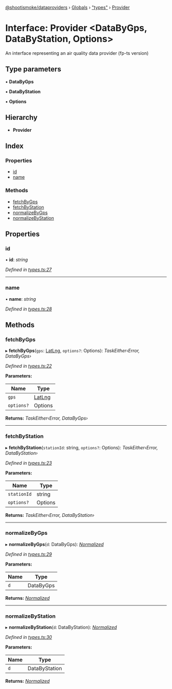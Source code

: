 [@shootismoke/dataproviders](../README.md) › [Globals](../globals.md) › ["types"](../modules/_types_.md) › [Provider](_types_.provider.md)

# Interface: Provider <**DataByGps, DataByStation, Options**>

An interface representing an air quality data provider (fp-ts version)

## Type parameters

▪ **DataByGps**

▪ **DataByStation**

▪ **Options**

## Hierarchy

* **Provider**

## Index

### Properties

* [id](_types_.provider.md#id)
* [name](_types_.provider.md#name)

### Methods

* [fetchByGps](_types_.provider.md#fetchbygps)
* [fetchByStation](_types_.provider.md#fetchbystation)
* [normalizeByGps](_types_.provider.md#normalizebygps)
* [normalizeByStation](_types_.provider.md#normalizebystation)

## Properties

###  id

• **id**: *string*

*Defined in [types.ts:27](https://github.com/shootismoke/common/blob/abfb8ac/packages/dataproviders/src/types.ts#L27)*

___

###  name

• **name**: *string*

*Defined in [types.ts:28](https://github.com/shootismoke/common/blob/abfb8ac/packages/dataproviders/src/types.ts#L28)*

## Methods

###  fetchByGps

▸ **fetchByGps**(`gps`: [LatLng](_types_.latlng.md), `options?`: Options): *TaskEither‹Error, DataByGps›*

*Defined in [types.ts:22](https://github.com/shootismoke/common/blob/abfb8ac/packages/dataproviders/src/types.ts#L22)*

**Parameters:**

Name | Type |
------ | ------ |
`gps` | [LatLng](_types_.latlng.md) |
`options?` | Options |

**Returns:** *TaskEither‹Error, DataByGps›*

___

###  fetchByStation

▸ **fetchByStation**(`stationId`: string, `options?`: Options): *TaskEither‹Error, DataByStation›*

*Defined in [types.ts:23](https://github.com/shootismoke/common/blob/abfb8ac/packages/dataproviders/src/types.ts#L23)*

**Parameters:**

Name | Type |
------ | ------ |
`stationId` | string |
`options?` | Options |

**Returns:** *TaskEither‹Error, DataByStation›*

___

###  normalizeByGps

▸ **normalizeByGps**(`d`: DataByGps): *[Normalized](../modules/_types_.md#normalized)*

*Defined in [types.ts:29](https://github.com/shootismoke/common/blob/abfb8ac/packages/dataproviders/src/types.ts#L29)*

**Parameters:**

Name | Type |
------ | ------ |
`d` | DataByGps |

**Returns:** *[Normalized](../modules/_types_.md#normalized)*

___

###  normalizeByStation

▸ **normalizeByStation**(`d`: DataByStation): *[Normalized](../modules/_types_.md#normalized)*

*Defined in [types.ts:30](https://github.com/shootismoke/common/blob/abfb8ac/packages/dataproviders/src/types.ts#L30)*

**Parameters:**

Name | Type |
------ | ------ |
`d` | DataByStation |

**Returns:** *[Normalized](../modules/_types_.md#normalized)*
